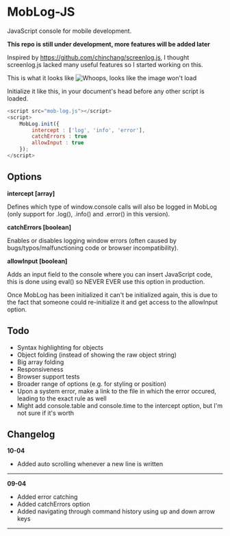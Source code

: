 # MobLog-JS
JavaScript console for mobile development.

**This repo is still under development, more features will be added later**

Inspired by https://github.com/chinchang/screenlog.js, I thought screenlog.js lacked many useful features so I started working on this.

This is what it looks like
![Whoops, looks like the image won't load](http://puu.sh/ocZMI/c8aa771e9a.png "Preview")

Initialize it like this, in your document's head before any other script is loaded.
```javascript
<script src="mob-log.js"></script>
<script>
	MobLog.init({
		intercept : ['log', 'info', 'error'],
		catchErrors : true
		allowInput : true
	});
</script>
```

## Options

**intercept [array]**

Defines which type of window.console calls will also be logged in MobLog (only support for .log(), .info() and .error() in this version).

**catchErrors [boolean]**

Enables or disables logging window errors (often caused by bugs/typos/malfunctioning code or browser incompatibility).

**allowInput [boolean]**

Adds an input field to the console where you can insert JavaScript code, this is done using eval() so NEVER EVER use this option in production.

Once MobLog has been initialized it can't be initialized again, this is due to the fact that someone could re-initialize it and get access to the allowInput option.

## Todo
- Syntax highlighting for objects
- Object folding (instead of showing the raw object string)
- Big array folding
- Responsiveness
- Browser support tests
- Broader range of options (e.g. for styling or position)
- Upon a system error, make a link to the file in which the error occured, leading to the exact rule as well
- Might add console.table and console.time to the intercept option, but I'm not sure if it's worth

## Changelog

**10-04**

- Added auto scrolling whenever a new line is written

---

**09-04**

- Added error catching
- Added catchErrors option
- Added navigating through command history using up and down arrow keys

---

